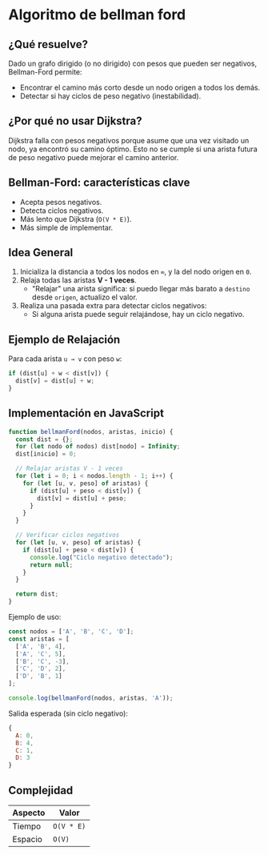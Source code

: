 # **Algoritmo de bellman ford**  

## ¿Qué resuelve?

Dado un grafo dirigido (o no dirigido) con pesos que pueden ser negativos, Bellman-Ford permite:
- Encontrar el camino más corto desde un nodo origen a todos los demás.
- Detectar si hay ciclos de peso negativo (inestabilidad).



## ¿Por qué no usar Dijkstra?

Dijkstra falla con pesos negativos porque asume que una vez visitado un nodo, ya encontró su camino óptimo. Esto no se cumple si una arista futura de peso negativo puede mejorar el camino anterior.



## Bellman-Ford: características clave

- Acepta pesos negativos.
- Detecta ciclos negativos.
- Más lento que Dijkstra (`O(V * E)`).
- Más simple de implementar.



## Idea General

1. Inicializa la distancia a todos los nodos en `∞`, y la del nodo origen en `0`.    
2. Relaja todas las aristas **V - 1 veces**.
    - "Relajar" una arista significa: si puedo llegar más barato a `destino` desde `origen`, actualizo el valor.
3. Realiza una pasada extra para detectar ciclos negativos:
    - Si alguna arista puede seguir relajándose, hay un ciclo negativo.



## Ejemplo de Relajación

Para cada arista `u → v` con peso `w`:
```js
if (dist[u] + w < dist[v]) {
  dist[v] = dist[u] + w;
}
```



## Implementación en JavaScript

```js
function bellmanFord(nodos, aristas, inicio) {
  const dist = {};
  for (let nodo of nodos) dist[nodo] = Infinity;
  dist[inicio] = 0;

  // Relajar aristas V - 1 veces
  for (let i = 0; i < nodos.length - 1; i++) {
    for (let [u, v, peso] of aristas) {
      if (dist[u] + peso < dist[v]) {
        dist[v] = dist[u] + peso;
      }
    }
  }

  // Verificar ciclos negativos
  for (let [u, v, peso] of aristas) {
    if (dist[u] + peso < dist[v]) {
      console.log("Ciclo negativo detectado");
      return null;
    }
  }

  return dist;
}
```

Ejemplo de uso:
```js
const nodos = ['A', 'B', 'C', 'D'];
const aristas = [
  ['A', 'B', 4],
  ['A', 'C', 5],
  ['B', 'C', -3],
  ['C', 'D', 2],
  ['D', 'B', 1]
];

console.log(bellmanFord(nodos, aristas, 'A'));
```

Salida esperada (sin ciclo negativo):
```js
{
  A: 0,
  B: 4,
  C: 1,
  D: 3
}
```



## Complejidad

| Aspecto | Valor      |
| ------- | ---------- |
| Tiempo  | `O(V * E)` |
| Espacio | `O(V)`     |